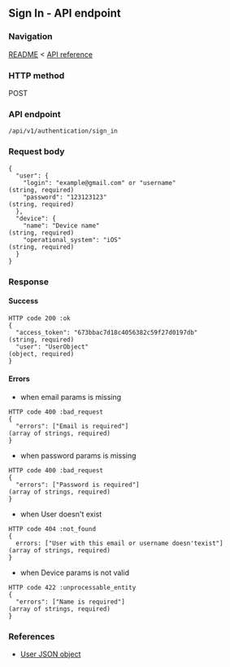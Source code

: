 ## Sign In - API endpoint

### Navigation
[README](../../../../README.md)
<
[API reference](../../../api_reference.md)

### HTTP method
POST

### API endpoint
`/api/v1/authentication/sign_in`

### Request body
```
{
  "user": {
    "login": "example@gmail.com" or "username"                                  (string, required)
    "password": "123123123"                                                     (string, required)
  },
  "device": {
    "name": "Device name"                                                       (string, required)
    "operational_system": "iOS"                                                 (string, required)
  }
}
```

### Response
#### Success
```
HTTP code 200 :ok
{
  "access_token": "673bbac7d18c4056382c59f27d0197db"                            (string, required)
  "user": "UserObject"                                                          (object, required)
}
```

#### Errors
- when email params is missing
```
HTTP code 400 :bad_request
{
  "errors": ["Email is required"]                                               (array of strings, required)
}
```

- when password params is missing
```
HTTP code 400 :bad_request
{
  "errors": ["Password is required"]                                            (array of strings, required)
}
```

- when User doesn't exist
```
HTTP code 404 :not_found
{
  errors: ["User with this email or username doesn'texist"]                     (array of strings, required)
}
```

- when Device params is not valid
```
HTTP code 422 :unprocessable_entity
{
  "errors": ["Name is required"]                                                (array of strings, required)
}
```

### References
- [User JSON object](../../../json_objects/user.md)
